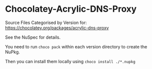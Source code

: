 # Chocolatey-Acrylic-DNS-Proxy

Source Files Categorised by Version for: https://chocolatey.org/packages/acrylic-dns-proxy

See the NuSpec for details.

You need to run `choco pack` within each version directory to create the NuPkg.

Then you can install them locally using `choco install ./*.nupkg`
